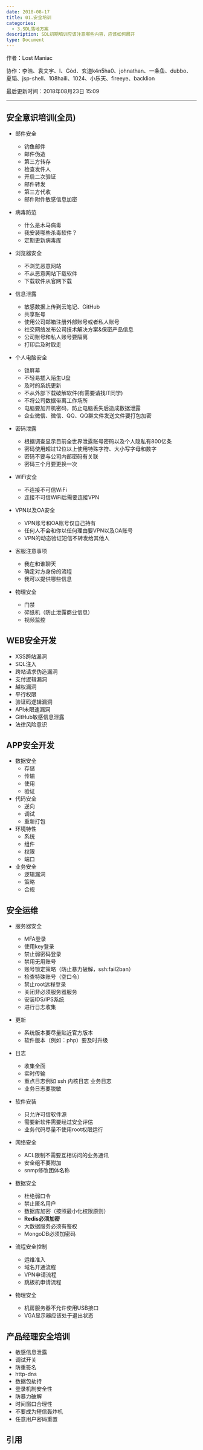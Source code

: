 ```yaml
---
date: 2018-08-17
title: 01.安全培训
categories:
  - 3.SDL落地方案
description: SDL初期培训应该注意哪些内容，应该如何展开
type: Document
---
```


作者：Lost Maniac

协作：李浩、袁文宇、I、Gòd、玄道k4n5ha0、johnathan、一条鱼、dubbo、夏韬、jsp-shell、108haili、1024、小乐天、fireeye、backlion


最后更新时间：2018年08月23日 15:09

----


## 安全意识培训(全员)

* 邮件安全
  * 钓鱼邮件
  * 邮件伪造
  * 第三方转存
  * 检查发件人
  * 开启二次验证
  * 邮件转发
  * 第三方代收
  * 邮件附件敏感信息加密

* 病毒防范
  * 什么是木马病毒
  * 我安装哪些杀毒软件？
  * 定期更新病毒库

* 浏览器安全
  * 不浏览恶意网站
  * 不从恶意网站下载软件
  * 下载软件从官网下载

* 信息泄露
  * 敏感数据上传到云笔记、GitHub
  * 共享账号
  * 使用公司邮箱注册外部账号或者私人账号
  * 社交网络发布公司技术解决方案&保密产品信息
  * 公司账号和私人账号要隔离
  * 打印后及时取走

* 个人电脑安全
  * 锁屏幕
  * 不轻易插入陌生U盘
  * 及时的系统更新
  * 不从外部下载破解软件(有需要请找IT同学)
  * 不将公司数据带离工作场所
  * 电脑要加开机密码，防止电脑丢失后造成数据泄露
  * 企业微信、微信、QQ、QQ群文件发送文件要打包加密

* 密码泄露
  * 根据调查显示目前全世界泄露账号密码以及个人隐私有800亿条
  * 密码使用超过12位以上使用特殊字符、大小写字母和数字
  * 密码不要与公司内部密码有关联
  * 密码三个月要更换一次

* WiFi安全
  * 不连接不可信WiFi
  * 连接不可信WiFi后需要连接VPN

* VPN以及OA安全
  * VPN账号和OA账号仅自己持有
  * 任何人不会和你以任何理由要VPN以及OA账号
  * VPN的动态验证短信不转发给其他人

* 客服注意事项
  * 我在和谁聊天
  * 确定对方身份的流程
  * 我可以提供哪些信息
  
* 物理安全
  * 门禁
  * 碎纸机（防止泄露商业信息）
  * 视频监控

## WEB安全开发

* XSS跨站漏洞
* SQL注入
* 跨站请求伪造漏洞
* 支付逻辑漏洞
* 越权漏洞
* 平行权限
* 验证码逻辑漏洞
* API未限速漏洞
* GitHub敏感信息泄露
* 法律风险意识

## APP安全开发

* 数据安全
  * 存储
  * 传输
  * 使用
  * 验证
* 代码安全
  * 逆向
  * 调试
  * 重新打包
* 环境特性
  * 系统
  * 组件
  * 权限
  * 端口
* 业务安全
  * 逻辑漏洞
  * 策略
  * 合规

## 安全运维

* 服务器安全
  * MFA登录
  * 使用key登录
  * 禁止弱密码登录
  * 禁用无用账号
  * 账号锁定策略（防止暴力破解，ssh:fail2ban）
  * 检查特殊账号（空口令）
  * 禁止root远程登录
  * 关闭非必须服务器服务
  * 安装IDS/IPS系统
  * 进行日志收集
  
* 更新
  * 系统版本要尽量贴近官方版本
  * 软件版本（例如：php）要及时升级

* 日志
  * 收集全面
  * 实时传输
  * 重点日志例如 ssh 内核日志 业务日志
  * 业务日志要脱敏

* 软件安装
  * 只允许可信软件源
  * 需要新软件需要经过安全评估
  * 业务代码尽量不使用root权限运行

* 网络安全
  * ACL限制不需要互相访问的业务通讯
  * 安全组不要附加
  * snmp修改团体名称

* 数据安全
  * 杜绝弱口令
  * 禁止匿名用户
  * 数据库加密（按照最小化权限原则）
  * **Redis必须加密**
  * 大数据服务必须有鉴权
  * MongoDB必须加密码

* 流程安全控制
  * 运维准入
  * 域名开通流程
  * VPN申请流程
  * 跳板机申请流程


* 物理安全
  * 机房服务器不允许使用USB接口
  * VGA显示器应该处于退出状态


## 产品经理安全培训

* 敏感信息泄露
* 调试开关
* 防重签名
* http-dns
* 数据包劫持
* 登录机制安全性
* 防暴力破解
* 时间窗口合理性
* 不要成为短信轰炸机
* 任意用户密码重置


## 引用
